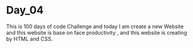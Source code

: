 # Day_04
This is 100 days of code  Challenge and today  I am create  a new Website and this website is base on face productivity , and this website is creating by HTML  and  CSS.
